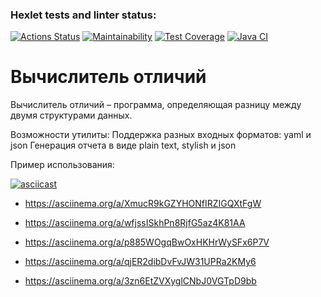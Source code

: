 ### Hexlet tests and linter status:
[![Actions Status](https://github.com/OlgaMolkova/java-project-71/actions/workflows/hexlet-check.yml/badge.svg)](https://github.com/OlgaMolkova/java-project-71/actions) [![Maintainability](https://api.codeclimate.com/v1/badges/e4c5c4be6865681fe182/maintainability)](https://codeclimate.com/github/OlgaMolkova/java-project-71/maintainability) [![Test Coverage](https://api.codeclimate.com/v1/badges/e4c5c4be6865681fe182/test_coverage)](https://codeclimate.com/github/OlgaMolkova/java-project-71/test_coverage) [![Java CI](https://github.com/OlgaMolkova/java-project-71/actions/workflows/main.yml/badge.svg)](https://github.com/OlgaMolkova/java-project-71/actions/workflows/main.yml)
# Вычислитель отличий
Вычислитель отличий – программа, определяющая разницу между двумя структурами данных.


Возможности утилиты:
Поддержка разных входных форматов: yaml и json
Генерация отчета в виде plain text, stylish и json


Пример использования:

[![asciicast](https://asciinema.org/a/XmucR9kGZYHONfIRZIGQXtFgW.png)](https://asciinema.org/a/XmucR9kGZYHONfIRZIGQXtFgW)


* https://asciinema.org/a/XmucR9kGZYHONfIRZIGQXtFgW 

* https://asciinema.org/a/wfjssISkhPn8RjfG5az4K81AA 

* https://asciinema.org/a/p885WOgqBwOxHKHrWySFx6P7V

* https://asciinema.org/a/qjER2dibDvFvJW31UPRa2KMy6

* https://asciinema.org/a/3zn6EtZVXyglCNbJ0VGTpD9bb 




